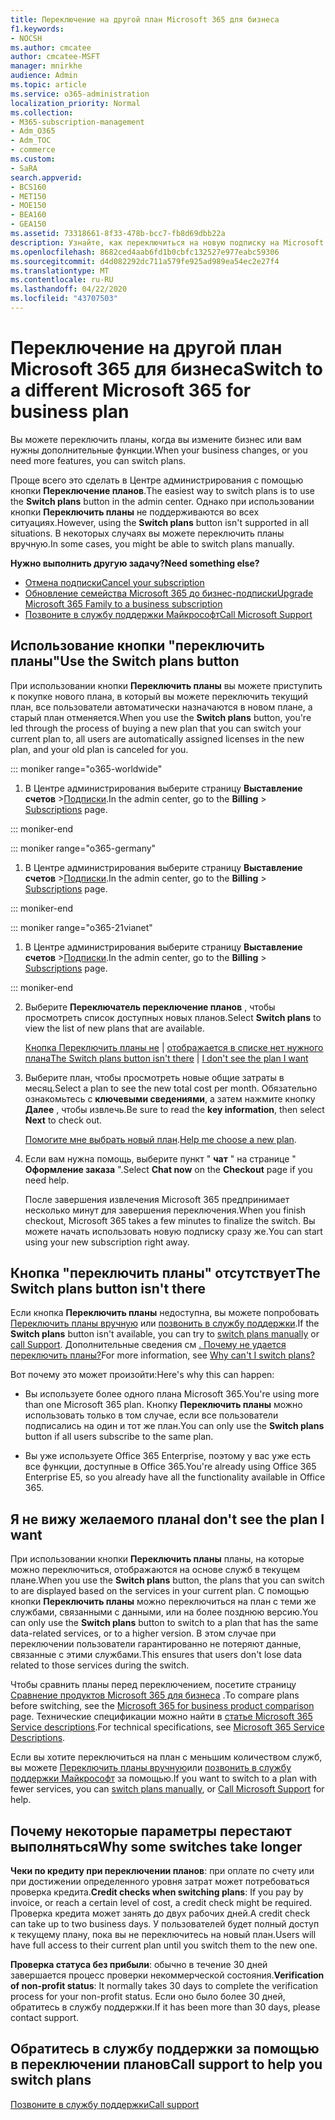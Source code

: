 ```yaml
---
title: Переключение на другой план Microsoft 365 для бизнеса
f1.keywords:
- NOCSH
ms.author: cmcatee
author: cmcatee-MSFT
manager: mnirkhe
audience: Admin
ms.topic: article
ms.service: o365-administration
localization_priority: Normal
ms.collection:
- M365-subscription-management
- Adm_O365
- Adm_TOC
- commerce
ms.custom:
- SaRA
search.appverid:
- BCS160
- MET150
- MOE150
- BEA160
- GEA150
ms.assetid: 73318661-8f33-478b-bcc7-fb8d69dbb22a
description: Узнайте, как переключиться на новую подписку на Microsoft 365 для бизнеса.
ms.openlocfilehash: 8682ced4aab6fd1b0cbfc132527e977eabc59306
ms.sourcegitcommit: d4d082292dc711a579fe925ad989ea54ec2e27f4
ms.translationtype: MT
ms.contentlocale: ru-RU
ms.lasthandoff: 04/22/2020
ms.locfileid: "43707503"
---
```

# <a name="switch-to-a-different-microsoft-365-for-business-plan"></a><span data-ttu-id="d577b-103">Переключение на другой план Microsoft 365 для бизнеса</span><span class="sxs-lookup"><span data-stu-id="d577b-103">Switch to a different Microsoft 365 for business plan</span></span>

<span data-ttu-id="d577b-104">Вы можете переключить планы, когда вы измените бизнес или вам нужны дополнительные функции.</span><span class="sxs-lookup"><span data-stu-id="d577b-104">When your business changes, or you need more features, you can switch plans.</span></span>  

<span data-ttu-id="d577b-105">Проще всего это сделать в Центре администрирования с помощью кнопки **Переключение планов**.</span><span class="sxs-lookup"><span data-stu-id="d577b-105">The easiest way to switch plans is to use the **Switch plans** button in the admin center.</span></span> <span data-ttu-id="d577b-106">Однако при использовании кнопки **Переключить планы** не поддерживаются во всех ситуациях.</span><span class="sxs-lookup"><span data-stu-id="d577b-106">However, using the **Switch plans** button isn't supported in all situations.</span></span> <span data-ttu-id="d577b-107">В некоторых случаях вы можете переключить планы вручную.</span><span class="sxs-lookup"><span data-stu-id="d577b-107">In some cases, you might be able to switch plans manually.</span></span>


<span data-ttu-id="d577b-108">**Нужно выполнить другую задачу?**</span><span class="sxs-lookup"><span data-stu-id="d577b-108">**Need something else?**</span></span>
- [<span data-ttu-id="d577b-109">Отмена подписки</span><span class="sxs-lookup"><span data-stu-id="d577b-109">Cancel your subscription</span></span>](cancel-your-subscription.md)
- [<span data-ttu-id="d577b-110">Обновление семейства Microsoft 365 до бизнес-подписки</span><span class="sxs-lookup"><span data-stu-id="d577b-110">Upgrade Microsoft 365 Family to a business subscription</span></span>](https://support.office.com/article/9322ffb8-a35d-4407-8ebe-ed6ea0859b9f.aspx)
- [<span data-ttu-id="d577b-111">Позвоните в службу поддержки Майкрософт</span><span class="sxs-lookup"><span data-stu-id="d577b-111">Call Microsoft Support</span></span>](../../admin/contact-support-for-business-products.md)

## <a name="use-the-switch-plans-button"></a><span data-ttu-id="d577b-112">Использование кнопки "переключить планы"</span><span class="sxs-lookup"><span data-stu-id="d577b-112">Use the Switch plans button</span></span>

<span data-ttu-id="d577b-113">При использовании кнопки **Переключить планы** вы можете приступить к покупке нового плана, в который вы можете переключить текущий план, все пользователи автоматически назначаются в новом плане, а старый план отменяется.</span><span class="sxs-lookup"><span data-stu-id="d577b-113">When you use the **Switch plans** button, you're led through the process of buying a new plan that you can switch your current plan to, all users are automatically assigned licenses in the new plan, and your old plan is canceled for you.</span></span>

::: moniker range="o365-worldwide"

1. <span data-ttu-id="d577b-114">В Центре администрирования выберите страницу **Выставление счетов** \><a href="https://go.microsoft.com/fwlink/p/?linkid=842054" target="_blank">Подписки</a>.</span><span class="sxs-lookup"><span data-stu-id="d577b-114">In the admin center, go to the **Billing** \> <a href="https://go.microsoft.com/fwlink/p/?linkid=842054" target="_blank">Subscriptions</a> page.</span></span>

::: moniker-end

::: moniker range="o365-germany"

1. <span data-ttu-id="d577b-115">В Центре администрирования выберите страницу **Выставление счетов** ><a href="https://go.microsoft.com/fwlink/p/?linkid=847745" target="_blank">Подписки</a>.</span><span class="sxs-lookup"><span data-stu-id="d577b-115">In the admin center, go to the **Billing** > <a href="https://go.microsoft.com/fwlink/p/?linkid=847745" target="_blank">Subscriptions</a> page.</span></span>

::: moniker-end

::: moniker range="o365-21vianet"

1. <span data-ttu-id="d577b-116">В Центре администрирования выберите страницу **Выставление счетов** ><a href="https://go.microsoft.com/fwlink/p/?linkid=850626" target="_blank">Подписки</a>.</span><span class="sxs-lookup"><span data-stu-id="d577b-116">In the admin center, go to the **Billing** > <a href="https://go.microsoft.com/fwlink/p/?linkid=850626" target="_blank">Subscriptions</a> page.</span></span>

::: moniker-end

2. <span data-ttu-id="d577b-117">Выберите **Переключатель переключение планов** , чтобы просмотреть список доступных новых планов.</span><span class="sxs-lookup"><span data-stu-id="d577b-117">Select **Switch plans** to view the list of new plans that are available.</span></span>

    <span data-ttu-id="d577b-118">[Кнопка Переключить планы не](#the-switch-plans-button-isnt-there) | [отображается в списке нет нужного плана](#i-dont-see-the-plan-i-want)</span><span class="sxs-lookup"><span data-stu-id="d577b-118">[The Switch plans button isn't there](#the-switch-plans-button-isnt-there) | [I don't see the plan I want](#i-dont-see-the-plan-i-want)</span></span>

3. <span data-ttu-id="d577b-119">Выберите план, чтобы просмотреть новые общие затраты в месяц.</span><span class="sxs-lookup"><span data-stu-id="d577b-119">Select a plan to see the new total cost per month.</span></span> <span data-ttu-id="d577b-120">Обязательно ознакомьтесь с **ключевыми сведениями**, а затем нажмите кнопку **Далее** , чтобы извлечь.</span><span class="sxs-lookup"><span data-stu-id="d577b-120">Be sure to read the **key information**, then select **Next** to check out.</span></span>

    <span data-ttu-id="d577b-121">[Помогите мне выбрать новый план](https://go.microsoft.com/fwlink/p/?linkid=842056).</span><span class="sxs-lookup"><span data-stu-id="d577b-121">[Help me choose a new plan](https://go.microsoft.com/fwlink/p/?linkid=842056).</span></span>

4. <span data-ttu-id="d577b-122">Если вам нужна помощь, выберите пункт " **чат** " на странице " **Оформление заказа** ".</span><span class="sxs-lookup"><span data-stu-id="d577b-122">Select **Chat now** on the **Checkout** page if you need help.</span></span>

    <span data-ttu-id="d577b-123">После завершения извлечения Microsoft 365 предпринимает несколько минут для завершения переключения.</span><span class="sxs-lookup"><span data-stu-id="d577b-123">When you finish checkout, Microsoft 365 takes a few minutes to finalize the switch.</span></span> <span data-ttu-id="d577b-124">Вы можете начать использовать новую подписку сразу же.</span><span class="sxs-lookup"><span data-stu-id="d577b-124">You can start using your new subscription right away.</span></span>

## <a name="the-switch-plans-button-isnt-there"></a><span data-ttu-id="d577b-125">Кнопка "переключить планы" отсутствует</span><span class="sxs-lookup"><span data-stu-id="d577b-125">The Switch plans button isn't there</span></span>

<span data-ttu-id="d577b-126">Если кнопка **Переключить планы** недоступна, вы можете попробовать [Переключить планы вручную](switch-plans-manually.md) или [позвонить в службу поддержки](../../admin/contact-support-for-business-products.md).</span><span class="sxs-lookup"><span data-stu-id="d577b-126">If the **Switch plans** button isn't available, you can try to [switch plans manually](switch-plans-manually.md) or [call Support](../../admin/contact-support-for-business-products.md).</span></span> <span data-ttu-id="d577b-127">Дополнительные сведения см [. Почему не удается переключить планы?](why-can-t-i-switch-plans.md)</span><span class="sxs-lookup"><span data-stu-id="d577b-127">For more information, see [Why can't I switch plans?](why-can-t-i-switch-plans.md)</span></span>
  
<span data-ttu-id="d577b-128">Вот почему это может произойти:</span><span class="sxs-lookup"><span data-stu-id="d577b-128">Here's why this can happen:</span></span>
  
- <span data-ttu-id="d577b-129">Вы используете более одного плана Microsoft 365.</span><span class="sxs-lookup"><span data-stu-id="d577b-129">You're using more than one Microsoft 365 plan.</span></span> <span data-ttu-id="d577b-130">Кнопку **Переключить планы** можно использовать только в том случае, если все пользователи подписались на один и тот же план.</span><span class="sxs-lookup"><span data-stu-id="d577b-130">You can only use the **Switch plans** button if all users subscribe to the same plan.</span></span>

- <span data-ttu-id="d577b-131">Вы уже используете Office 365 Enterprise, поэтому у вас уже есть все функции, доступные в Office 365.</span><span class="sxs-lookup"><span data-stu-id="d577b-131">You're already using Office 365 Enterprise E5, so you already have all the functionality available in Office 365.</span></span>

## <a name="i-dont-see-the-plan-i-want"></a><span data-ttu-id="d577b-132">Я не вижу желаемого плана</span><span class="sxs-lookup"><span data-stu-id="d577b-132">I don't see the plan I want</span></span>

<span data-ttu-id="d577b-133">При использовании кнопки **Переключить планы** планы, на которые можно переключиться, отображаются на основе служб в текущем плане.</span><span class="sxs-lookup"><span data-stu-id="d577b-133">When you use the **Switch plans** button, the plans that you can switch to are displayed based on the services in your current plan.</span></span> <span data-ttu-id="d577b-134">С помощью кнопки **Переключить планы** можно переключиться на план с теми же службами, связанными с данными, или на более позднюю версию.</span><span class="sxs-lookup"><span data-stu-id="d577b-134">You can only use the **Switch plans** button to switch to a plan that has the same data-related services, or to a higher version.</span></span> <span data-ttu-id="d577b-135">В этом случае при переключении пользователи гарантированно не потеряют данные, связанные с этими службами.</span><span class="sxs-lookup"><span data-stu-id="d577b-135">This ensures that users don't lose data related to those services during the switch.</span></span>
  
<span data-ttu-id="d577b-136">Чтобы сравнить планы перед переключением, посетите страницу [Сравнение продуктов Microsoft 365 для бизнеса](https://go.microsoft.com/fwlink/p/?linkid=842056) .</span><span class="sxs-lookup"><span data-stu-id="d577b-136">To compare plans before switching, see the [Microsoft 365 for business product comparison](https://go.microsoft.com/fwlink/p/?linkid=842056) page.</span></span> <span data-ttu-id="d577b-137">Технические спецификации можно найти в [статье Microsoft 365 Service descriptions](https://go.microsoft.com/fwlink/p/?linkid=842275).</span><span class="sxs-lookup"><span data-stu-id="d577b-137">For technical specifications, see [Microsoft 365 Service Descriptions](https://go.microsoft.com/fwlink/p/?linkid=842275).</span></span>
  
<span data-ttu-id="d577b-138">Если вы хотите переключиться на план с меньшим количеством служб, вы можете [Переключить планы вручную](switch-plans-manually.md)или [позвонить в службу поддержки Майкрософт](../../admin/contact-support-for-business-products.md) за помощью.</span><span class="sxs-lookup"><span data-stu-id="d577b-138">If you want to switch to a plan with fewer services, you can [switch plans manually](switch-plans-manually.md), or [Call Microsoft Support](../../admin/contact-support-for-business-products.md) for help.</span></span>
  
## <a name="why-some-switches-take-longer"></a><span data-ttu-id="d577b-139">Почему некоторые параметры перестают выполняться</span><span class="sxs-lookup"><span data-stu-id="d577b-139">Why some switches take longer</span></span>

 <span data-ttu-id="d577b-140">**Чеки по кредиту при переключении планов**: при оплате по счету или при достижении определенного уровня затрат может потребоваться проверка кредита.</span><span class="sxs-lookup"><span data-stu-id="d577b-140">**Credit checks when switching plans**: If you pay by invoice, or reach a certain level of cost, a credit check might be required.</span></span> <span data-ttu-id="d577b-141">Проверка кредита может занять до двух рабочих дней.</span><span class="sxs-lookup"><span data-stu-id="d577b-141">A credit check can take up to two business days.</span></span> <span data-ttu-id="d577b-142">У пользователей будет полный доступ к текущему плану, пока вы не переключитесь на новый план.</span><span class="sxs-lookup"><span data-stu-id="d577b-142">Users will have full access to their current plan until you switch them to the new one.</span></span>
  
 <span data-ttu-id="d577b-143">**Проверка статуса без прибыли**: обычно в течение 30 дней завершается процесс проверки некоммерческой состояния.</span><span class="sxs-lookup"><span data-stu-id="d577b-143">**Verification of non-profit status**: It normally takes 30 days to complete the verification process for your non-profit status.</span></span> <span data-ttu-id="d577b-144">Если оно было более 30 дней, обратитесь в службу поддержки.</span><span class="sxs-lookup"><span data-stu-id="d577b-144">If it has been more than 30 days, please contact support.</span></span>
  
## <a name="call-support-to-help-you-switch-plans"></a><span data-ttu-id="d577b-145">Обратитесь в службу поддержки за помощью в переключении планов</span><span class="sxs-lookup"><span data-stu-id="d577b-145">Call support to help you switch plans</span></span>

[<span data-ttu-id="d577b-146">Позвоните в службу поддержки</span><span class="sxs-lookup"><span data-stu-id="d577b-146">Call support</span></span>](../../admin/contact-support-for-business-products.md)